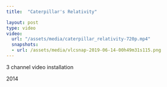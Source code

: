 ```yaml
---
title:  "Caterpillar's Relativity"

layout: post
type: video
video: 
  url: "/assets/media/caterpillar_relativity-720p.mp4"
  snapshots:
  - url: /assets/media/vlcsnap-2019-06-14-00h49m31s115.png
---
```


3 channel video installation

2014

<!-- more -->